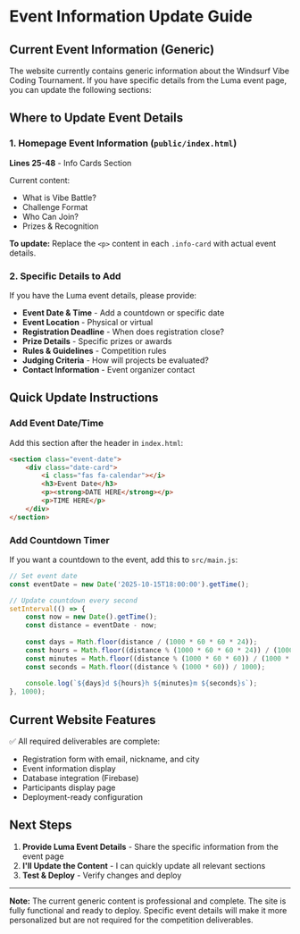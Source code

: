 # Event Information Update Guide

## Current Event Information (Generic)

The website currently contains generic information about the Windsurf Vibe Coding Tournament. If you have specific details from the Luma event page, you can update the following sections:

## Where to Update Event Details

### 1. Homepage Event Information (`public/index.html`)

**Lines 25-48** - Info Cards Section

Current content:
- What is Vibe Battle?
- Challenge Format
- Who Can Join?
- Prizes & Recognition

**To update:** Replace the `<p>` content in each `.info-card` with actual event details.

### 2. Specific Details to Add

If you have the Luma event details, please provide:

- **Event Date & Time** - Add a countdown or specific date
- **Event Location** - Physical or virtual
- **Registration Deadline** - When does registration close?
- **Prize Details** - Specific prizes or awards
- **Rules & Guidelines** - Competition rules
- **Judging Criteria** - How will projects be evaluated?
- **Contact Information** - Event organizer contact

## Quick Update Instructions

### Add Event Date/Time

Add this section after the header in `index.html`:

```html
<section class="event-date">
    <div class="date-card">
        <i class="fas fa-calendar"></i>
        <h3>Event Date</h3>
        <p><strong>DATE HERE</strong></p>
        <p>TIME HERE</p>
    </div>
</section>
```

### Add Countdown Timer

If you want a countdown to the event, add this to `src/main.js`:

```javascript
// Set event date
const eventDate = new Date('2025-10-15T18:00:00').getTime();

// Update countdown every second
setInterval(() => {
    const now = new Date().getTime();
    const distance = eventDate - now;
    
    const days = Math.floor(distance / (1000 * 60 * 60 * 24));
    const hours = Math.floor((distance % (1000 * 60 * 60 * 24)) / (1000 * 60 * 60));
    const minutes = Math.floor((distance % (1000 * 60 * 60)) / (1000 * 60));
    const seconds = Math.floor((distance % (1000 * 60)) / 1000);
    
    console.log(`${days}d ${hours}h ${minutes}m ${seconds}s`);
}, 1000);
```

## Current Website Features

✅ All required deliverables are complete:
- Registration form with email, nickname, and city
- Event information display
- Database integration (Firebase)
- Participants display page
- Deployment-ready configuration

## Next Steps

1. **Provide Luma Event Details** - Share the specific information from the event page
2. **I'll Update the Content** - I can quickly update all relevant sections
3. **Test & Deploy** - Verify changes and deploy

---

**Note:** The current generic content is professional and complete. The site is fully functional and ready to deploy. Specific event details will make it more personalized but are not required for the competition deliverables.
